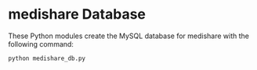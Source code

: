 # medishare Database

These Python modules create the MySQL database for medishare with the following command:

    python medishare_db.py
